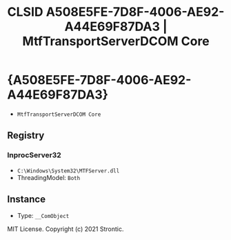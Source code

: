 ﻿---
title: "CLSID A508E5FE-7D8F-4006-AE92-A44E69F87DA3 | MtfTransportServerDCOM Core"
excerpt: What is COM-Object CLSID A508E5FE-7D8F-4006-AE92-A44E69F87DA3?
---

# {A508E5FE-7D8F-4006-AE92-A44E69F87DA3}

* `MtfTransportServerDCOM Core`

## Registry


### InprocServer32

* `C:\Windows\System32\MTFServer.dll`
* ThreadingModel: `Both`

## Instance

* Type: `__ComObject`

MIT License. Copyright (c) 2021 Strontic.


